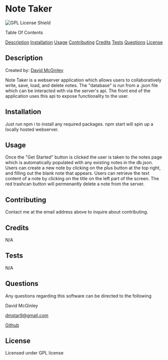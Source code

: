 # Note Taker
![GPL License Shield](https://img.shields.io/badge/license-GPL-blue)

Table Of Contents

[Description](#Description)
[Installation](#Installation)
[Usage](#Usage)
[Contributing](#Contributing)
[Credits](#Credits)
[Tests](#Tests)
[Questions](#Questions)
[License](#License)


## Description
Created by: [David McGinley](https://github.com/Hadrin)

Note Taker is a webserver application which allows users to collaboratively write, save, load, and delete notes. The "database" is run from a .json file which can be interacted with via the server's api. The front end of the application uses this api to expose functionality to the user.

## Installation
Just run npm i to install any required packages. npm start will spin up a locally hosted webserver.

## Usage
Once the "Get Started" button is clicked the user is taken to the notes page which is automatically populated with any existing notes in the db.json. Users can create a new note by clicking on the plus button at the top right, and filling out the blank note that appears. Users can retrieve the text content of a note by clicking on the title on the left part of the screen. The red trashcan button will permenantly delete a note from the server.

## Contributing
Contact me at the email address above to inquire about contributing.

## Credits
N/A

## Tests
N/A

## Questions
Any questions regarding this software can be directed to the following

David McGinley

[dmstar9@gmail.com](mailto:dmstar9@gmail.com)

[Github](Hadrin)

## License
Licensed under GPL license
